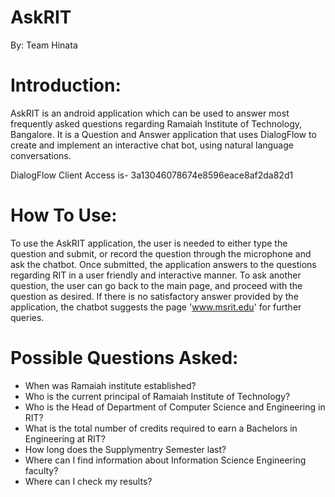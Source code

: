 
# AskRIT
By: Team Hinata

# Introduction: 
AskRIT is an android application which can be used to answer most frequently asked questions regarding Ramaiah Institute of Technology, Bangalore. It is a Question and Answer application that uses DialogFlow to create and implement an interactive chat bot, using natural language conversations.

DialogFlow Client Access is- 3a13046078674e8596eace8af2da82d1

# How To Use:
To use the AskRIT application, the user is needed to either type the question and submit, or record the question through the microphone and ask the chatbot. Once submitted, the application answers to the questions regarding RIT in a user friendly and interactive manner. To ask another question, the user can go back to the main page, and proceed with the question as desired. If there is no satisfactory answer provided by the application, the chatbot suggests the page 'www.msrit.edu' for further queries.

# Possible Questions Asked: 
- When was Ramaiah institute established?
- Who is the current principal of Ramaiah Institute of Technology?
- Who is the Head of Department of Computer Science and Engineering in RIT?
- What is the total number of credits required to earn a Bachelors in Engineering at RIT?
- How long does the Supplymentry Semester last?
- Where can I find information about Information Science Engineering faculty? 
- Where can I check my results?

